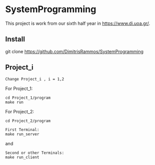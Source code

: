 # SystemProgramming

This project is work from our sixth half year in https://www.di.uoa.gr/.

## Install

git clone https://github.com/DimitrisRammos/SystemProgramming

## Project_i
```
Change Project_i , i = 1,2
```
For Project_1:
```
cd Project_1/program
make run
```

For Project_2:
```
cd Project_2/program
```

```
First Terminal:
make run_server
```
and 
```
Second or other Terminals:
make run_client
```

